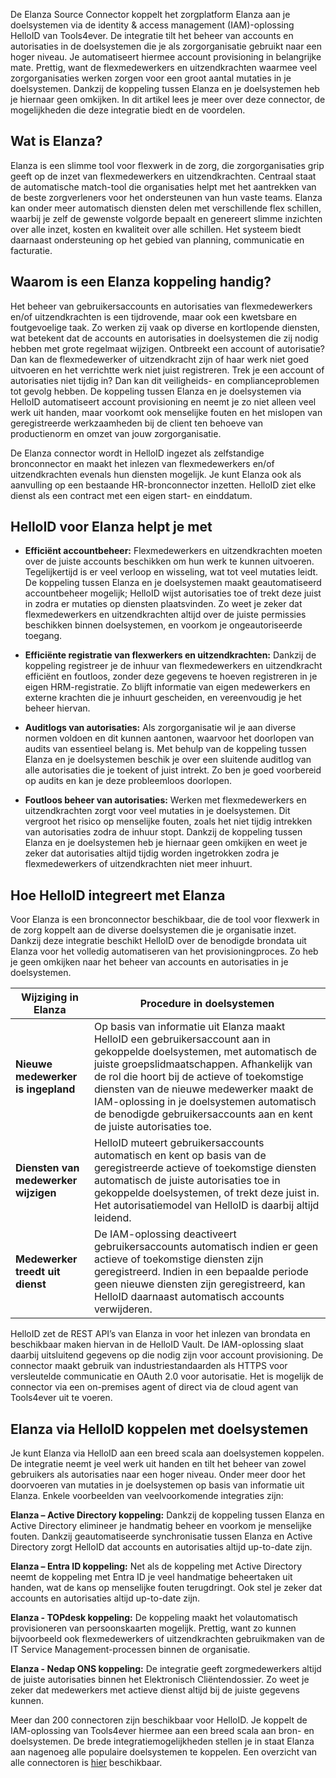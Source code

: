 De Elanza Source Connector koppelt het zorgplatform Elanza aan je doelsystemen via de identity & access management (IAM)-oplossing HelloID van Tools4ever. De integratie tilt het beheer van accounts en autorisaties in de doelsystemen die je als zorgorganisatie gebruikt naar een hoger niveau. Je automatiseert hiermee account provisioning in belangrijke mate. Prettig, want de flexmedewerkers en uitzendkrachten waarmee veel zorgorganisaties werken zorgen voor een groot aantal mutaties in je doelsystemen. Dankzij de koppeling tussen Elanza en je doelsystemen heb je hiernaar geen omkijken. In dit artikel lees je meer over deze connector, de mogelijkheden die deze integratie biedt en de voordelen. 

## Wat is Elanza?

Elanza is een slimme tool voor flexwerk in de zorg, die zorgorganisaties grip geeft op de inzet van flexmedewerkers en uitzendkrachten. Centraal staat de automatische  match-tool die organisaties helpt met het aantrekken van de beste zorgverleners voor het ondersteunen van hun vaste teams. Elanza kan onder meer automatisch diensten delen met verschillende flex schillen, waarbij je zelf de gewenste volgorde bepaalt en genereert slimme inzichten over alle inzet, kosten en kwaliteit over alle schillen. Het systeem biedt daarnaast ondersteuning op het gebied van planning, communicatie en facturatie.

## Waarom is een Elanza koppeling handig?

Het beheer van gebruikersaccounts en autorisaties van flexmedewerkers en/of uitzendkrachten is een tijdrovende, maar ook een kwetsbare en foutgevoelige taak. Zo werken zij vaak op diverse en kortlopende diensten, wat betekent dat de accounts en autorisaties in doelsystemen die zij nodig hebben met grote regelmaat wijzigen. Ontbreekt een account of autorisatie? Dan kan de flexmedewerker of uitzendkracht zijn of haar werk niet goed uitvoeren en het verrichtte werk niet juist registreren. Trek je een account of autorisaties niet tijdig in? Dan kan dit veiligheids- en complianceproblemen tot gevolg hebben. De koppeling tussen Elanza en je doelsystemen via HelloID automatiseert account provisioning en neemt je zo niet alleen veel werk uit handen, maar voorkomt ook menselijke fouten en het mislopen van geregistreerde werkzaamheden bij de client ten behoeve van productienorm en omzet van jouw zorgorganisatie. 

De Elanza connector wordt in HelloID ingezet als zelfstandige bronconnector en maakt het inlezen van flexmedewerkers en/of uitzendkrachten evenals hun diensten mogelijk. Je kunt Elanza ook als aanvulling op een bestaande HR-bronconnector inzetten. HelloID ziet elke dienst als een contract met een eigen start- en einddatum. 

## HelloID voor Elanza helpt je met

* **Efficiënt accountbeheer:** Flexmedewerkers en uitzendkrachten moeten over de juiste accounts beschikken om hun werk te kunnen uitvoeren. Tegelijkertijd is er veel verloop en wisseling, wat tot veel mutaties leidt. De koppeling tussen Elanza en je doelsystemen maakt geautomatiseerd accountbeheer mogelijk; HelloID wijst autorisaties toe of trekt deze juist in zodra er mutaties op diensten plaatsvinden. Zo weet je zeker dat flexmedewerkers en uitzendkrachten altijd over de juiste permissies beschikken binnen doelsystemen, en voorkom je ongeautoriseerde toegang. 

* **Efficiënte registratie van flexwerkers en uitzendkrachten:** Dankzij de koppeling registreer je de inhuur van flexmedewerkers en uitzendkracht efficiënt en foutloos, zonder deze gegevens te hoeven registreren in je eigen HRM-registratie. Zo blijft informatie van eigen medewerkers en externe krachten die je inhuurt gescheiden, en vereenvoudig je het beheer hiervan.

* **Auditlogs van autorisaties:** Als zorgorganisatie wil je aan diverse normen voldoen en dit kunnen aantonen, waarvoor het doorlopen van audits van essentieel belang is. Met behulp van de koppeling tussen Elanza en je doelsystemen beschik je over een sluitende auditlog van alle autorisaties die je toekent of juist intrekt. Zo ben je goed voorbereid op audits en kan je deze probleemloos doorlopen.

* **Foutloos beheer van autorisaties:** Werken met flexmedewerkers en uitzendkrachten zorgt voor veel mutaties in je doelsystemen. Dit vergroot het risico op menselijke fouten, zoals het niet tijdig intrekken van autorisaties zodra de inhuur stopt. Dankzij de koppeling tussen Elanza en je doelsystemen heb je hiernaar geen omkijken en weet je zeker dat autorisaties altijd tijdig worden ingetrokken zodra je flexmedewerkers of uitzendkrachten niet meer inhuurt. 

## Hoe HelloID integreert met Elanza

Voor Elanza is een bronconnector beschikbaar, die de tool voor flexwerk in de zorg koppelt aan de diverse doelsystemen die je organisatie inzet. Dankzij deze integratie beschikt HelloID over de benodigde brondata uit Elanza voor het volledig automatiseren van het provisioningproces. Zo heb je geen omkijken naar het beheer van accounts en autorisaties in je doelsystemen.

| Wijziging in Elanza |  Procedure in doelsystemen | 
| ------------------- | ---------------------------- | 
| **Nieuwe medewerker is ingepland** | Op basis van informatie uit Elanza maakt HelloID een gebruikersaccount aan in gekoppelde doelsystemen, met automatisch de juiste groepslidmaatschappen. Afhankelijk van de rol die hoort bij de actieve of toekomstige diensten van de nieuwe medewerker maakt de IAM-oplossing in je doelsystemen automatisch de benodigde gebruikersaccounts aan en kent de juiste autorisaties toe. |
| **Diensten van medewerker wijzigen** | HelloID muteert gebruikersaccounts automatisch en kent op basis van de geregistreerde actieve of toekomstige diensten automatisch de juiste autorisaties toe in gekoppelde doelsystemen, of trekt deze juist in. Het autorisatiemodel van HelloID is daarbij altijd leidend. | 
| **Medewerker treedt uit dienst** | De IAM-oplossing deactiveert gebruikersaccounts automatisch indien er geen actieve of toekomstige diensten zijn geregistreerd. Indien in een bepaalde periode geen nieuwe diensten zijn geregistreerd, kan HelloID daarnaast automatisch accounts verwijderen. |

HelloID zet de REST API’s van Elanza in voor het inlezen van brondata en beschikbaar maken hiervan in de HelloID Vault. De IAM-oplossing slaat daarbij uitsluitend gegevens op die nodig zijn voor account provisioning. De connector maakt gebruik van industriestandaarden als HTTPS voor versleutelde communicatie en OAuth 2.0 voor autorisatie. Het is mogelijk de connector via een on-premises agent of direct via de cloud agent van Tools4ever uit te voeren. 

## Elanza via HelloID koppelen met doelsystemen
Je kunt Elanza via HelloID aan een breed scala aan doelsystemen koppelen. De integratie neemt je veel werk uit handen en tilt het beheer van zowel gebruikers als autorisaties naar een hoger niveau. Onder meer door het doorvoeren van mutaties in je doelsystemen op basis van informatie uit Elanza. Enkele voorbeelden van veelvoorkomende integraties zijn:

**Elanza – Active Directory koppeling:** Dankzij de koppeling tussen Elanza en Active Directory elimineer je handmatig beheer en voorkom je menselijke fouten. Dankzij geautomatiseerde synchronisatie tussen Elanza en Active Directory zorgt HelloID dat accounts en autorisaties altijd up-to-date zijn. 

**Elanza – Entra ID koppeling:** Net als de koppeling met Active Directory neemt de koppeling met Entra ID je veel handmatige beheertaken uit handen, wat de kans op menselijke fouten terugdringt. Ook stel je zeker dat accounts en autorisaties altijd up-to-date zijn.

**Elanza - TOPdesk koppeling:** De koppeling maakt het volautomatisch provisioneren van persoonskaarten mogelijk. Prettig, want zo kunnen bijvoorbeeld ook flexmedewerkers of uitzendkrachten gebruikmaken van de IT Service Management-processen binnen de organisatie. 

**Elanza - Nedap ONS koppeling:** De integratie geeft zorgmedewerkers altijd de juiste autorisaties binnen het Elektronisch Cliëntendossier. Zo weet je zeker dat medewerkers met actieve dienst altijd bij de juiste gegevens kunnen. 

Meer dan 200 connectoren zijn beschikbaar voor HelloID. Je koppelt de IAM-oplossing van Tools4ever hiermee aan een breed scala aan bron- en doelsystemen. De brede integratiemogelijkheden stellen je in staat Elanza aan nagenoeg alle populaire doelsystemen te koppelen. Een overzicht van alle connectoren is [hier](https://www.tools4ever.nl/connectoren/) beschikbaar. 
